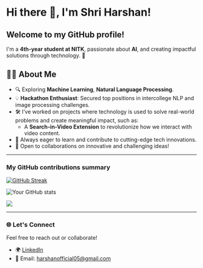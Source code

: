 # Hi there 👋, I'm Shri Harshan!  

## Welcome to my GitHub profile!  
I'm a **4th-year student at NITK**, passionate about **AI**, and creating impactful solutions through technology. 🚀  

## 🧑‍💻 About Me  
- 🔍 Exploring **Machine Learning**, **Natural Language Processing**.  
- 💡 **Hackathon Enthusiast**: Secured top positions in intercollege NLP and image processing challenges.  
- 🛠️ I’ve worked on projects where technology is used to solve real-world problems and create meaningful impact, such as:
  - A **Search-in-Video Extension** to revolutionize how we interact with video content.  
- 🌱 Always eager to learn and contribute to cutting-edge tech innovations.  
- 🌟 Open to collaborations on innovative and challenging ideas!  

---

<h3>My GitHub contributions summary</h3>  

[![GitHub Streak](https://github-readme-streak-stats.herokuapp.com?user=iamshriharshan&theme=dark&ring=fb4362&fire=fb4362&currStreakNum=fb4362&currStreakLabel=fb4362&hide_border=true)](https://git.io/streak-stats)  

![Your GitHub stats](https://github-readme-stats.vercel.app/api?username=iamshriharshan&hide_border=true&show_icons=true&bg_color=151515&title_color=fb4362&icon_color=fb4362&text_bold=false&text_color=9e9e9e)  

![](https://komarev.com/ghpvc/?username=iamshriharshan)  

---

### 🌐 Let's Connect  
Feel free to reach out or collaborate!  
- 🌍 [LinkedIn](https://linkedin.com/in/shri-harshan)  
- 📧 Email: harshanofficial05@gmail.com
